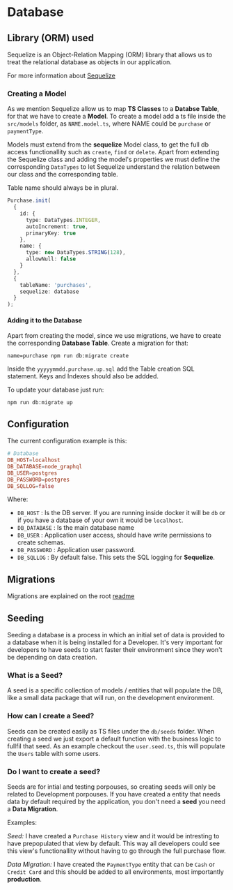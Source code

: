 # Database

## Library (ORM) used

Sequelize is an Object-Relation Mapping (ORM) library that allows us to treat the relational database as objects in our application.

For more information about [Sequelize](https://sequelize.org/)

### Creating a Model

As we mention Sequelize allow us to map **TS Classes** to a **Databse Table**, for that we have to create a **Model**.
To create a model add a ts file inside the `src/models` folder, as `NAME.model.ts`, where NAME could be `purchase` or `paymentType`.

Models must extend from the **sequelize** Model class, to get the full db access functionallity such as `create`, `find` or `delete`.
Apart from extending the Sequelize class and adding the model's properties we must define the corresponding `DataTypes` to let Sequelize understand the relation between our class and the corresponding table.

Table name should always be in plural.

```ts
Purchase.init(
  {
    id: {
      type: DataTypes.INTEGER,
      autoIncrement: true,
      primaryKey: true
    },
    name: {
      type: new DataTypes.STRING(128),
      allowNull: false
    }
  },
  {
    tableName: 'purchases',
    sequelize: database
  }
);
```

#### Adding it to the Database

Apart from creating the model, since we use migrations, we have to create the corresponding **Database Table**.
Create a migration for that:

```shell
name=purchase npm run db:migrate create
```

Inside the `yyyyymmdd.purchase.up.sql` add the Table creation SQL statement. Keys and Indexes should also be addded.

To update your database just run:

```shell
npm run db:migrate up
```

## Configuration

The current configuration example is this:

```conf
# Database
DB_HOST=localhost
DB_DATABASE=node_graphql
DB_USER=postgres
DB_PASSWORD=postgres
DB_SQLLOG=false
```

Where:

- `DB_HOST` : Is the DB server. If you are running inside docker it will be `db` or if you have a database of your own it would be `localhost`.
- `DB_DATABASE` : Is the main database name
- `DB_USER` : Application user access, should have write permissions to create schemas.
- `DB_PASSWORD` : Application user password.
- `DB_SQLLOG` : By default false. This sets the SQL logging for **Sequelize**.

## Migrations

Migrations are explained on the root [readme](../../README.md)

## Seeding

Seeding a database is a process in which an initial set of data is provided to a database when it is being installed for a Developer.
It's very important for developers to have seeds to start faster their environment since they won't be depending on data creation.

### What is a Seed?

A seed is a specific collection of models / entities that will populate the DB, like a small data package that will run, on the development environment.

### How can I create a Seed?

Seeds can be created easily as TS files under the `db/seeds` folder. When creating a seed we just export a default function with the business logic to fullfil that seed.
As an example checkout the `user.seed.ts`, this will populate the `Users` table with some users.

### Do I want to create a seed?

Seeds are for intial and testing porpouses, so creating seeds will only be related to Development porpouses.
If you have created a entity that needs data by default required by the application, you don't need a **seed** you need a **Data Migration**.

Examples:

_Seed:_
I have created a `Purchase History` view and it would be intresting to have prepopulated that view by default. This way all developers could see this view's functionallity without having to go through the full purchase flow.

_Data Migration:_
I have created the `PaymentType` entity that can be `Cash` or `Credit Card` and this should be added to all environments, most importantly **production**.
